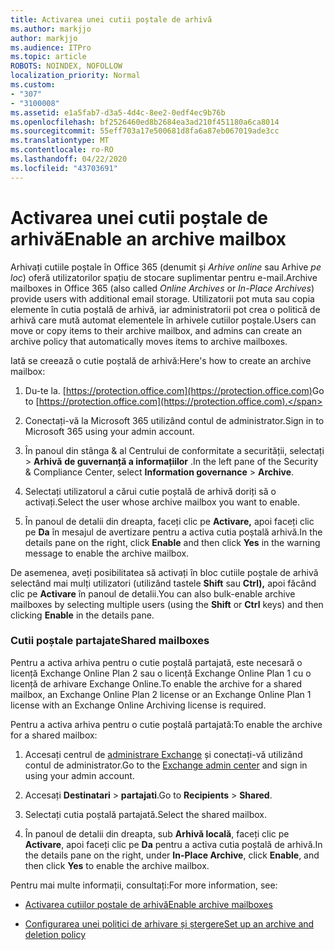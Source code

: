 ```yaml
---
title: Activarea unei cutii poștale de arhivă
ms.author: markjjo
author: markjjo
ms.audience: ITPro
ms.topic: article
ROBOTS: NOINDEX, NOFOLLOW
localization_priority: Normal
ms.custom:
- "307"
- "3100008"
ms.assetid: e1a5fab7-d3a5-4d4c-8ee2-0edf4ec9b76b
ms.openlocfilehash: bf2526460ed8b2684ea3ad210f451180a6ca8014
ms.sourcegitcommit: 55eff703a17e500681d8fa6a87eb067019ade3cc
ms.translationtype: MT
ms.contentlocale: ro-RO
ms.lasthandoff: 04/22/2020
ms.locfileid: "43703691"
---
```

# <a name="enable-an-archive-mailbox"></a><span data-ttu-id="ed6ab-102">Activarea unei cutii poștale de arhivă</span><span class="sxs-lookup"><span data-stu-id="ed6ab-102">Enable an archive mailbox</span></span>

<span data-ttu-id="ed6ab-103">Arhivați cutiile poștale în Office 365 (denumit și *Arhive online* sau Arhive *pe loc*) oferă utilizatorilor spațiu de stocare suplimentar pentru e-mail.</span><span class="sxs-lookup"><span data-stu-id="ed6ab-103">Archive mailboxes in Office 365 (also called *Online Archives* or *In-Place Archives*) provide users with additional email storage.</span></span> <span data-ttu-id="ed6ab-104">Utilizatorii pot muta sau copia elemente în cutia poștală de arhivă, iar administratorii pot crea o politică de arhivă care mută automat elementele în arhivele cutiilor poștale.</span><span class="sxs-lookup"><span data-stu-id="ed6ab-104">Users can move or copy items to their archive mailbox, and admins can create an archive policy that automatically moves items to archive mailboxes.</span></span>
  
<span data-ttu-id="ed6ab-105">Iată se creează o cutie poștală de arhivă:</span><span class="sxs-lookup"><span data-stu-id="ed6ab-105">Here's how to create an archive mailbox:</span></span>
  
1. <span data-ttu-id="ed6ab-106">Du-te la. [https://protection.office.com](https://protection.office.com)</span><span class="sxs-lookup"><span data-stu-id="ed6ab-106">Go to [https://protection.office.com](https://protection.office.com).</span></span>

2. <span data-ttu-id="ed6ab-107">Conectați-vă la Microsoft 365 utilizând contul de administrator.</span><span class="sxs-lookup"><span data-stu-id="ed6ab-107">Sign in to Microsoft 365 using your admin account.</span></span>

3. <span data-ttu-id="ed6ab-108">În panoul din stânga &amp; al Centrului de conformitate a securității, selectați \> **Arhivă** **de guvernanță a informațiilor** .</span><span class="sxs-lookup"><span data-stu-id="ed6ab-108">In the left pane of the Security &amp; Compliance Center, select **Information governance** \> **Archive**.</span></span>

4. <span data-ttu-id="ed6ab-109">Selectați utilizatorul a cărui cutie poștală de arhivă doriți să o activați.</span><span class="sxs-lookup"><span data-stu-id="ed6ab-109">Select the user whose archive mailbox you want to enable.</span></span>

5. <span data-ttu-id="ed6ab-110">În panoul de detalii din dreapta, faceți clic pe **Activare,** apoi faceți clic pe **Da** în mesajul de avertizare pentru a activa cutia poștală arhivă.</span><span class="sxs-lookup"><span data-stu-id="ed6ab-110">In the details pane on the right, click **Enable** and then click **Yes** in the warning message to enable the archive mailbox.</span></span>

<span data-ttu-id="ed6ab-111">De asemenea, aveți posibilitatea să activați în bloc cutiile poștale de arhivă selectând mai mulți utilizatori (utilizând tastele **Shift** sau **Ctrl),** apoi făcând clic pe **Activare** în panoul de detalii.</span><span class="sxs-lookup"><span data-stu-id="ed6ab-111">You can also bulk-enable archive mailboxes by selecting multiple users (using the **Shift** or **Ctrl** keys) and then clicking **Enable** in the details pane.</span></span>
  
### <a name="shared-mailboxes"></a><span data-ttu-id="ed6ab-112">Cutii poștale partajate</span><span class="sxs-lookup"><span data-stu-id="ed6ab-112">Shared mailboxes</span></span>

<span data-ttu-id="ed6ab-113">Pentru a activa arhiva pentru o cutie poștală partajată, este necesară o licență Exchange Online Plan 2 sau o licență Exchange Online Plan 1 cu o licență de arhivare Exchange Online.</span><span class="sxs-lookup"><span data-stu-id="ed6ab-113">To enable the archive for a shared mailbox, an Exchange Online Plan 2 license or an Exchange Online Plan 1 license with an Exchange Online Archiving license is required.</span></span>  

<span data-ttu-id="ed6ab-114">Pentru a activa arhiva pentru o cutie poștală partajată:</span><span class="sxs-lookup"><span data-stu-id="ed6ab-114">To enable the archive for a shared mailbox:</span></span>

1. <span data-ttu-id="ed6ab-115">Accesați centrul de [administrare Exchange](https://outlook.office365.com/ecp) și conectați-vă utilizând contul de administrator.</span><span class="sxs-lookup"><span data-stu-id="ed6ab-115">Go to the [Exchange admin center](https://outlook.office365.com/ecp) and sign in using your admin account.</span></span>

2. <span data-ttu-id="ed6ab-116">Accesați **Destinatari** > **partajati**.</span><span class="sxs-lookup"><span data-stu-id="ed6ab-116">Go to **Recipients** > **Shared**.</span></span>

3. <span data-ttu-id="ed6ab-117">Selectați cutia poștală partajată.</span><span class="sxs-lookup"><span data-stu-id="ed6ab-117">Select the shared mailbox.</span></span>

4. <span data-ttu-id="ed6ab-118">În panoul de detalii din dreapta, sub **Arhivă locală**, faceți clic pe **Activare**, apoi faceți clic pe **Da** pentru a activa cutia poștală de arhivă.</span><span class="sxs-lookup"><span data-stu-id="ed6ab-118">In the details pane on the right, under **In-Place Archive**, click **Enable**, and then click **Yes** to enable the archive mailbox.</span></span>

<span data-ttu-id="ed6ab-119">Pentru mai multe informații, consultați:</span><span class="sxs-lookup"><span data-stu-id="ed6ab-119">For more information, see:</span></span>
  
- [<span data-ttu-id="ed6ab-120">Activarea cutiilor poștale de arhivă</span><span class="sxs-lookup"><span data-stu-id="ed6ab-120">Enable archive mailboxes</span></span>](https://docs.microsoft.com/office365/securitycompliance/enable-archive-mailboxes)

- [<span data-ttu-id="ed6ab-121">Configurarea unei politici de arhivare și ștergere</span><span class="sxs-lookup"><span data-stu-id="ed6ab-121">Set up an archive and deletion policy</span></span>](https://docs.microsoft.com//office365/securitycompliance/set-up-an-archive-and-deletion-policy-for-mailboxes)
